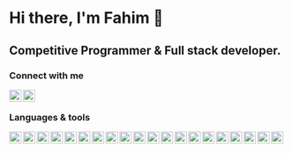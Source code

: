 # Hi there, I'm Fahim 👋

## Competitive Programmer & Full stack developer.

### Connect with me

[<img align="left"  width="22px" src="https://i.pinimg.com/564x/fa/47/aa/fa47aa4e863fafe703fc4c9b0dcb00a9.jpg"/>][linkedin]
[<img align="left"  width="22px" src="https://i.pinimg.com/564x/ad/b5/ba/adb5ba9ab4015ef10641c87e9118ed83.jpg"/>][facebook]

<br />

### Languages & tools

[<img align="left" width="22px" src="https://i.pinimg.com/564x/6e/46/e7/6e46e7dbe2bb73dacc055e5dbd85c3ad.jpg" />][icon_c]
[<img align="left" width="22px" src="https://i.pinimg.com/564x/01/cd/e6/01cde6408e890599cb8b0aa118215c17.jpg" />][icon_c++]
[<img align="left" width="22px" src="https://cdn.jsdelivr.net/gh/devicons/devicon/icons/java/java-original.svg" />][icon_java]
[<img align="left" width="22px" src="https://cdn.jsdelivr.net/gh/devicons/devicon/icons/html5/html5-original.svg" />][icon_html]
[<img align="left" width="22px" src="https://cdn.jsdelivr.net/gh/devicons/devicon/icons/css3/css3-original.svg" />][icon_css3]
[<img align="left" width="22px" src="https://cdn.jsdelivr.net/gh/devicons/devicon/icons/tailwindcss/tailwindcss-original-wordmark.svg" />][icon_tailwindcss]
[<img align="left" width="22px" src="https://cdn.jsdelivr.net/gh/devicons/devicon/icons/sass/sass-original.svg" />][icon_sass]
[<img align="left" width="22px" src="https://cdn.jsdelivr.net/gh/devicons/devicon/icons/figma/figma-original.svg" />][icon_figma]
[<img align="left" width="22px" src="https://cdn.jsdelivr.net/gh/devicons/devicon/icons/javascript/javascript-original.svg" />][icon_javascript]
[<img align="left" width="22px" src="https://cdn.jsdelivr.net/gh/devicons/devicon/icons/typescript/typescript-original.svg" />][icon_typescript]
[<img align="left" width="22px" src="https://cdn.jsdelivr.net/gh/devicons/devicon/icons/react/react-original.svg" />][icon_reactjs]
[<img align="left" width="22px" src="https://cdn.jsdelivr.net/gh/devicons/devicon/icons/redux/redux-original.svg" />][icon_redux]
[<img align="left" width="22px" src="https://cdn.jsdelivr.net/gh/devicons/devicon/icons/nextjs/nextjs-line.svg" />][icon_nextjs]
[<img align="left" width="22px" src="https://cdn.jsdelivr.net/gh/devicons/devicon/icons/firebase/firebase-plain.svg" />][icon_firebase]
[<img align="left" width="22px" src="https://cdn.jsdelivr.net/gh/devicons/devicon/icons/git/git-original.svg" />][icon_git]
[<img align="left" width="22px" src="https://cdn.jsdelivr.net/gh/devicons/devicon/icons/nodejs/nodejs-original.svg" />][icon_node]
[<img align="left" width="22px" src="https://cdn.jsdelivr.net/gh/devicons/devicon/icons/express/express-original-wordmark.svg" />][icon_express]
[<img align="left" width="22px" src="https://cdn.jsdelivr.net/gh/devicons/devicon/icons/mongodb/mongodb-original.svg" />][icon_mongodb]
[<img align="left" width="22px" src="https://cdn.jsdelivr.net/gh/devicons/devicon/icons/graphql/graphql-plain.svg" />][icon_graphql]
[<img align="left" width="22px" src="https://cdn.jsdelivr.net/gh/devicons/devicon/icons/github/github-original.svg" />][icon_github]

[icon_c]: https://www.cprogramming.com/
[icon_c++]: https://www.cprogramming.com/
[icon_java]: https://www.w3schools.com/java/
[icon_html]: https://www.w3schools.com/html/
[icon_css3]: https://www.w3schools.com/css/
[icon_tailwindcss]: https://tailwindcss.com/
[icon_sass]: https://sass-lang.com/
[icon_figma]: https://figma.com/
[icon_javascript]: https://www.w3schools.com/js/
[icon_typescript]: https://www.typescriptlang.org/
[icon_reactjs]: https://reactjs.org/
[icon_redux]: https://redux.js.org/
[icon_nextjs]: http://nextjs.org/
[icon_firebase]: https://firebase.google.com/
[icon_git]: https://git-scm.com/
[icon_node]: https://nodejs.org/en/
[icon_express]: https://expressjs.com/
[icon_mongodb]: https://www.mongodb.com/
[icon_graphql]: https://graphql.org/
[icon_github]: https://github.com
[facebook]: https://www.facebook.com/shahrier.8206
[linkedin]: https://www.linkedin.com/in/shahrier8270/
